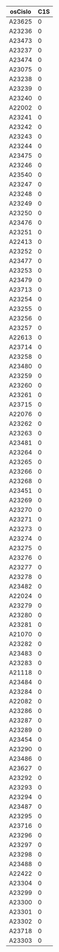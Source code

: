 |osCislo|C1S|
|-------|---|
|A23625 |0  |
|A23236 |0  |
|A23473 |0  |
|A23237 |0  |
|A23474 |0  |
|A23075 |0  |
|A23238 |0  |
|A23239 |0  |
|A23240 |0  |
|A22002 |0  |
|A23241 |0  |
|A23242 |0  |
|A23243 |0  |
|A23244 |0  |
|A23475 |0  |
|A23246 |0  |
|A23540 |0  |
|A23247 |0  |
|A23248 |0  |
|A23249 |0  |
|A23250 |0  |
|A23476 |0  |
|A23251 |0  |
|A22413 |0  |
|A23252 |0  |
|A23477 |0  |
|A23253 |0  |
|A23479 |0  |
|A23713 |0  |
|A23254 |0  |
|A23255 |0  |
|A23256 |0  |
|A23257 |0  |
|A22613 |0  |
|A23714 |0  |
|A23258 |0  |
|A23480 |0  |
|A23259 |0  |
|A23260 |0  |
|A23261 |0  |
|A23715 |0  |
|A22076 |0  |
|A23262 |0  |
|A23263 |0  |
|A23481 |0  |
|A23264 |0  |
|A23265 |0  |
|A23266 |0  |
|A23268 |0  |
|A23451 |0  |
|A23269 |0  |
|A23270 |0  |
|A23271 |0  |
|A23273 |0  |
|A23274 |0  |
|A23275 |0  |
|A23276 |0  |
|A23277 |0  |
|A23278 |0  |
|A23482 |0  |
|A22024 |0  |
|A23279 |0  |
|A23280 |0  |
|A23281 |0  |
|A21070 |0  |
|A23282 |0  |
|A23483 |0  |
|A23283 |0  |
|A21118 |0  |
|A23484 |0  |
|A23284 |0  |
|A22082 |0  |
|A23286 |0  |
|A23287 |0  |
|A23289 |0  |
|A23454 |0  |
|A23290 |0  |
|A23486 |0  |
|A23627 |0  |
|A23292 |0  |
|A23293 |0  |
|A23294 |0  |
|A23487 |0  |
|A23295 |0  |
|A23716 |0  |
|A23296 |0  |
|A23297 |0  |
|A23298 |0  |
|A23488 |0  |
|A22422 |0  |
|A23304 |0  |
|A23299 |0  |
|A23300 |0  |
|A23301 |0  |
|A23302 |0  |
|A23718 |0  |
|A23303 |0  |

